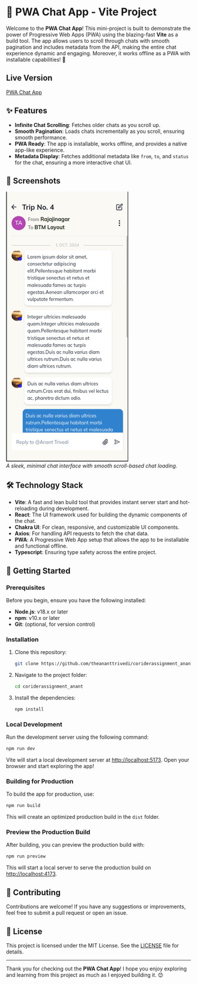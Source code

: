 # 🚀 PWA Chat App - Vite Project

Welcome to the **PWA Chat App**! This mini-project is built to demonstrate the power of Progressive Web Apps (PWA) using the blazing-fast **Vite** as a build tool. The app allows users to scroll through chats with smooth pagination and includes metadata from the API, making the entire chat experience dynamic and engaging. Moreover, it works offline as a PWA with installable capabilities! 🎉

## Live Version
[PWA Chat App](https://coriderassignment-anant.vercel.app/)

## ✨ Features

- **Infinite Chat Scrolling**: Fetches older chats as you scroll up.
- **Smooth Pagination**: Loads chats incrementally as you scroll, ensuring smooth performance.
- **PWA Ready**: The app is installable, works offline, and provides a native app-like experience.
- **Metadata Display**: Fetches additional metadata like `from`, `to`, and `status` for the chat, ensuring a more interactive chat UI.

## 📸 Screenshots

![PWA Chat App Screenshot](./previews/screenshot.png)  
_A sleek, minimal chat interface with smooth scroll-based chat loading._

## 🛠️ Technology Stack

- **Vite**: A fast and lean build tool that provides instant server start and hot-reloading during development.
- **React**: The UI framework used for building the dynamic components of the chat.
- **Chakra UI**: For clean, responsive, and customizable UI components.
- **Axios**: For handling API requests to fetch the chat data.
- **PWA**: A Progressive Web App setup that allows the app to be installable and functional offline.
- **Typescript**: Ensuring type safety across the entire project.

## 🔧 Getting Started

### Prerequisites

Before you begin, ensure you have the following installed:

- **Node.js**: v18.x or later
- **npm**: v10.x or later
- **Git**: (optional, for version control)

### Installation

1. Clone this repository:
   ```bash
   git clone https://github.com/theananttrivedi/coriderassignment_anant.git
   ```

2. Navigate to the project folder:
   ```bash
   cd coriderassignment_anant
   ```

3. Install the dependencies:
   ```bash
   npm install
   ```

### Local Development

Run the development server using the following command:

```bash
npm run dev
```

Vite will start a local development server at [http://localhost:5173](http://localhost:5173). Open your browser and start exploring the app!

### Building for Production

To build the app for production, use:

```bash
npm run build
```

This will create an optimized production build in the `dist` folder.

### Preview the Production Build

After building, you can preview the production build with:

```bash
npm run preview
```

This will start a local server to serve the production build on [http://localhost:4173](http://localhost:4173).

## 🤝 Contributing

Contributions are welcome! If you have any suggestions or improvements, feel free to submit a pull request or open an issue.

## 📝 License

This project is licensed under the MIT License. See the [LICENSE](LICENSE) file for details.

---

Thank you for checking out the **PWA Chat App**! I hope you enjoy exploring and learning from this project as much as I enjoyed building it. 😊


